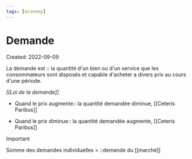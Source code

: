 ```yaml
---
tags: [economy] 
---
```


# Demande

Created: 2022-09-09

La demande est :: la quantité d'un bien ou d'un service que les consommateurs sont disposés et capable d'acheter a divers prix au cours d'une période.
<!--SR:!2023-04-17,40,290-->


*[[Loi de la demande]]*
- Quand le prix augmente:: la quantité demandée diminue, [[Ceteris Paribus]]
<!--SR:!2023-06-11,85,310-->

- Quand le prix diminue:: la quantité demandée augmente, [[Ceteris Paribus]]
<!--SR:!2024-02-01,265,314-->


> [!important]
> Somme des demandes individuelles = ::demande du [[marché]]
<!--SR:!2024-02-03,267,316-->

